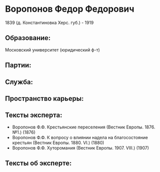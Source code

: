 # Воропонов Федор Федорович
1839 (д. Константиновка Херс. губ.)  - 1919

## Образование:
Московский университет (юридический ф-т) 
## Партии:
## Служба:
## Пространство карьеры:
## Тексты эксперта:
* Воропонов Ф.Ф. Крестьянские переселения (Вестник Европы. 1876. №1.)  (1876) 
* Воропонов Ф.Ф. К вопросу о влиянии надела на благосостояние крестьян (Вестник Европы. 1880. VI.)  (1880) 
* Воропонов Ф.Ф.  Хуторомания (Вестник Европы. 1907. VIII.)  (1907) 
## Тексты об эксперте:
